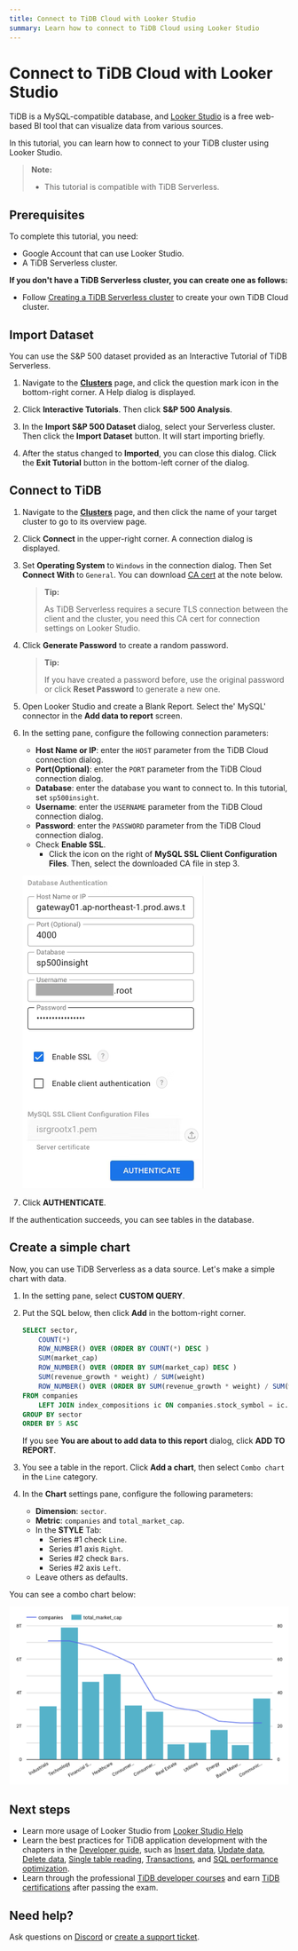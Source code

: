 ```yaml
---
title: Connect to TiDB Cloud with Looker Studio
summary: Learn how to connect to TiDB Cloud using Looker Studio
---
```


# Connect to TiDB Cloud with Looker Studio

TiDB is a MySQL-compatible database, and [Looker Studio](https://lookerstudio.google.com/) is a free web-based BI tool that can visualize data from various sources. 

In this tutorial, you can learn how to connect to your TiDB cluster using Looker Studio.

> **Note:**
>
> - This tutorial is compatible with TiDB Serverless.

## Prerequisites

To complete this tutorial, you need:

- Google Account that can use Looker Studio.
- A TiDB Serverless cluster.

**If you don't have a TiDB Serverless cluster, you can create one as follows:**

- Follow [Creating a TiDB Serverless cluster](/develop/dev-guide-build-cluster-in-cloud.md) to create your own TiDB Cloud cluster.

## Import Dataset

You can use the S&P 500 dataset provided as an Interactive Tutorial of TiDB Serverless. 

<SimpleTab>
<div label="TiDB Serverless">

1. Navigate to the [**Clusters**](https://tidbcloud.com/console/clusters) page, and click the question mark icon in the bottom-right corner. A Help dialog is displayed. 

2. Click **Interactive Tutorials**. Then click **S&P 500 Analysis**.

3. In the **Import S&P 500 Dataset** dialog, select your Serverless cluster. Then click the **Import Dataset** button. It will start importing briefly.

4. After the status changed to **Imported**, you can close this dialog. Click the **Exit Tutorial** button in the bottom-left corner of the dialog. 

</div>

## Connect to TiDB

1. Navigate to the [**Clusters**](https://tidbcloud.com/console/clusters) page, and then click the name of your target cluster to go to its overview page.

2. Click **Connect** in the upper-right corner. A connection dialog is displayed.

3. Set **Operating System** to `Windows` in the connection dialog. Then Set **Connect With** to `General`. You can download [CA cert](https://letsencrypt.org/certs/isrgrootx1.pem) at the note below. 

    > **Tip:**
    >
    > As TiDB Serverless requires a secure TLS connection between the client and the cluster, you need this CA cert for connection settings on Looker Studio.

4. Click **Generate Password** to create a random password.

    > **Tip:**
    >
    > If you have created a password before, use the original password or click **Reset Password** to generate a new one.

5. Open Looker Studio and create a Blank Report. Select the' MySQL' connector in the **Add data to report** screen.

6. In the setting pane, configure the following connection parameters:

    - **Host Name or IP**: enter the `HOST` parameter from the TiDB Cloud connection dialog.
    - **Port(Optional)**: enter the `PORT` parameter from the TiDB Cloud connection dialog.
    - **Database**: enter the database you want to connect to. In this tutorial, set `sp500insight`.
    - **Username**: enter the `USERNAME` parameter from the TiDB Cloud connection dialog.
    - **Password**: enter the `PASSWORD` parameter from the TiDB Cloud connection dialog.
    - Check **Enable SSL**.
        - Click the icon on the right of **MySQL SSL Client Configuration Files**. Then, select the downloaded CA file in step 3. 

    ![Looker Studio: configure connection settings for TiDB Serverless](/media/develop/looker-studio-configure-connection.png)

7. Click **AUTHENTICATE**. 

If the authentication succeeds, you can see tables in the database. 

## Create a simple chart

Now, you can use TiDB Serverless as a data source. Let's make a simple chart with data. 

1. In the setting pane, select **CUSTOM QUERY**. 

2. Put the SQL below, then click **Add** in the bottom-right corner. 
    ```sql
    SELECT sector,
        COUNT(*)                                                                      AS companies,
        ROW_NUMBER() OVER (ORDER BY COUNT(*) DESC )                                   AS companies_ranking,
        SUM(market_cap)                                                               AS total_market_cap,
        ROW_NUMBER() OVER (ORDER BY SUM(market_cap) DESC )                            AS total_market_cap_ranking,
        SUM(revenue_growth * weight) / SUM(weight)                                    AS avg_revenue_growth,
        ROW_NUMBER() OVER (ORDER BY SUM(revenue_growth * weight) / SUM(weight) DESC ) AS avg_revenue_growth_ranking
    FROM companies
        LEFT JOIN index_compositions ic ON companies.stock_symbol = ic.stock_symbol
    GROUP BY sector
    ORDER BY 5 ASC
    ```

    If you see **You are about to add data to this report** dialog, click **ADD TO REPORT**.

3. You see a table in the report. Click **Add a chart**, then select `Combo chart` in the `Line` category.

4. In the **Chart** settings pane, configure the following parameters:

    - **Dimension**: `sector`.
    - **Metric**: `companies` and `total_market_cap`.
    - In the **STYLE** Tab:
      - Series #1 check `Line`.
      - Series #1 axis `Right`.
      - Series #2 check `Bars`.
      - Series #2 axis `Left`.
    - Leave others as defaults.

You can see a combo chart below:

![Looker Studio: A simple Combo Chart](/media/develop/looker-studio-simple-chart.png)

## Next steps

- Learn more usage of Looker Studio from [Looker Studio Help](https://support.google.com/looker-studio)
- Learn the best practices for TiDB application development with the chapters in the [Developer guide](/develop/dev-guide-overview.md), such as [Insert data](/develop/dev-guide-insert-data.md), [Update data](/develop/dev-guide-update-data.md), [Delete data](/develop/dev-guide-delete-data.md), [Single table reading](/develop/dev-guide-get-data-from-single-table.md), [Transactions](/develop/dev-guide-transaction-overview.md), and [SQL performance optimization](/develop/dev-guide-optimize-sql-overview.md).
- Learn through the professional [TiDB developer courses](https://www.pingcap.com/education/) and earn [TiDB certifications](https://www.pingcap.com/education/certification/) after passing the exam.

## Need help?

Ask questions on [Discord](https://discord.gg/DQZ2dy3cuc?utm_source=doc) or [create a support ticket](https://support.pingcap.com/).
